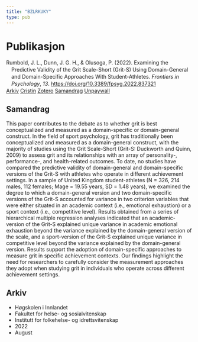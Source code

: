 ```yaml
---
title: "BZLRKUKY"
type: pub
---
```

<h1>Publikasjon</h1>
<article id="csl-bib-container-BZLRKUKY" class="csl-bib-container">
  <div class="csl-bib-body" style="line-height: 1.35; padding-left: 1em; text-indent:-1em;">
  <div class="csl-entry">Rumbold, J. L., Dunn, J. G. H., &amp; Olusoga, P. (2022). Examining the Predictive Validity of the Grit Scale-Short (Grit-S) Using Domain-General and Domain-Specific Approaches With Student-Athletes. <i>Frontiers in Psychology</i>, <i>13</i>. <a href="https://doi.org/10.3389/fpsyg.2022.837321">https://doi.org/10.3389/fpsyg.2022.837321</a></div>
</div>
  <div class="csl-bib-buttons">
    <a href="#taxonomy-article-BZLRKUKY" class="csl-bib-button">Arkiv</a>
    <a href="https://app.cristin.no/results/show.jsf?id=2045926" alt="Cristin URL" class="csl-bib-button">Cristin</a>
    <a href="http://zotero.org/groups/5402882/items/BZLRKUKY" alt="Zotero URL" class="csl-bib-button">Zotero</a>
    <a href="#abstract-article-BZLRKUKY" class="csl-bib-button">Samandrag</a>
    <a href="https://www.frontiersin.org/articles/10.3389/fpsyg.2022.837321/pdf" class="csl-bib-button">Unpaywall</a>
  </div>
  <div id="csl-bib-meta-container-BZLRKUKY"></div>
</article>
<div id="csl-bib-meta-BZLRKUKY" class="csl-bib-meta">
  <article id="abstract-article-BZLRKUKY" class="abstract-article">
    <h1>Samandrag</h1>
    This paper contributes to the debate as to whether grit is best conceptualized and measured as a domain-specific or domain-general construct. In the field of sport psychology, grit has traditionally been conceptualized and measured as a domain-general construct, with the majority of studies using the Grit Scale-Short (Grit-S: Duckworth and Quinn, 2009) to assess grit and its relationships with an array of personality-, performance-, and health-related outcomes. To date, no studies have compared the predictive validity of domain-general and domain-specific versions of the Grit-S with athletes who operate in different achievement settings. In a sample of United Kingdom student-athletes (N = 326, 214 males, 112 females; Mage = 19.55 years, SD = 1.48 years), we examined the degree to which a domain-general version and two domain-specific versions of the Grit-S accounted for variance in two criterion variables that were either situated in an academic context (i.e., emotional exhaustion) or a sport context (i.e., competitive level). Results obtained from a series of hierarchical multiple regression analyses indicated that an academic-version of the Grit-S explained unique variance in academic emotional exhaustion beyond the variance explained by the domain-general version of the scale, and a sport-version of the Grit-S explained unique variance in competitive level beyond the variance explained by the domain-general version. Results support the adoption of domain-specific approaches to measure grit in specific achievement contexts. Our findings highlight the need for researchers to carefully consider the measurement approaches they adopt when studying grit in individuals who operate across different achievement settings.
  </article>
  <article id="taxonomy-article-BZLRKUKY" class="taxonomy-article">
    <h1>Arkiv</h1>
    <ul>
      <li>Høgskolen i Innlandet</li>
      <li>Fakultet for helse- og sosialvitenskap</li>
      <li>Institutt for folkehelse- og idrettsvitenskap</li>
      <li>2022</li>
      <li>August</li>
    </ul>
  </article>
</div>
